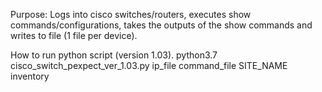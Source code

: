 Purpose: Logs into cisco switches/routers, executes show commands/configurations, takes the outputs of the show commands and writes to file (1 file per device).

How to run python script (version 1.03).
python3.7 cisco_switch_pexpect_ver_1.03.py ip_file command_file SITE_NAME inventory
